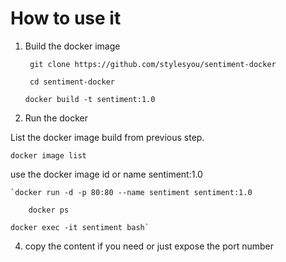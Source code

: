 # How to use it 

1. Build the docker image

        git clone https://github.com/stylesyou/sentiment-docker

        cd sentiment-docker
	
	`docker build -t sentiment:1.0`

2. Run the docker

  List the docker image build from previous step.

  	docker image list

  use the docker image id or name sentiment:1.0

	`docker run -d -p 80:80 --name sentiment sentiment:1.0

        docker ps 

	docker exec -it sentiment bash`

4. copy the content if you need or just expose the port number


